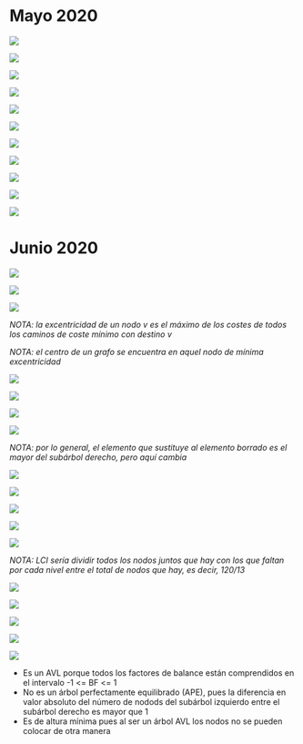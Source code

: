 
# Mayo 2020

![](./img/Pasted%20image%2020240114170557.png)

![](./img/IMG_7112.jpeg)

![](./img/Pasted%20image%2020240114170615.png)

![](./img/IMG_7113.jpeg)

![](./img/Pasted%20image%2020240114170631.png)

![](./img/IMG_7114.jpeg)

![](./img/Pasted%20image%2020240114170653.png)

![](./img/IMG_7115.jpeg)

![](./img/IMG_7116.jpeg)

![](./img/Pasted%20image%2020240114170716.png)

![](./img/IMG_7117.jpeg)

# Junio 2020

![](./img/Pasted%20image%2020240114170810.png)

![](./img/IMG_7120.jpeg)

![](./img/Pasted%20image%2020240114170831.png)

*NOTA: la excentricidad de un nodo v es el máximo de los costes de todos los caminos de coste mínimo con destino v*

*NOTA: el centro de un grafo se encuentra en aquel nodo de mínima excentricidad*

![](./img/IMG_7123.jpeg)

![](./img/Pasted%20image%2020240114170849.png)

![](./img/IMG_7124.jpeg)

![](./img/Pasted%20image%2020240114170910.png)

*NOTA: por lo general, el elemento que sustituye al elemento borrado es el mayor del subárbol derecho, pero aquí cambia*

![](./img/IMG_7126.jpeg)

![](./img/IMG_7127.jpeg)

![](./img/Pasted%20image%2020240114170931.png)

![](./img/Pasted%20image%2020240114170948.png)

![](./img/IMG_7128.jpeg)

*NOTA: LCI sería dividir todos los nodos juntos que hay con los que faltan por cada nivel entre el total de nodos que hay, es decir, 120/13*

![](./img/Pasted%20image%2020240114171006.png)

![](./img/IMG_7129.jpeg)

![](./img/Pasted%20image%2020240114171023.png)

![](./img/IMG_7130.jpeg)

![](./img/Pasted%20image%2020240114171040.png)

- Es un AVL porque todos los factores de balance están comprendidos en el intervalo -1 <= BF <= 1
- No es un árbol perfectamente equilibrado (APE), pues la diferencia en valor absoluto del número de nodods del subárbol izquierdo entre el subárbol derecho es mayor que 1
- Es de altura mínima pues al ser un árbol AVL los nodos no se pueden colocar de otra manera